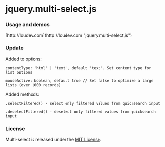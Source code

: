 # jquery.multi-select.js

### Usage and demos
[http://loudev.com](http://loudev.com "jquery.multi-select.js")

### Update
Added to options:
	
	contentType: 'html' | 'text', default 'text'. Set content type for list options 

	mouseActive: boolean, default true // Set false to optimize a large lists (over 1000 records)

Added methods:

	.selectFiltered() - select only filtered values from quicksearch input

	.deselectFiltered() - deselect only filtered values from quicksearch input

### License
Multi-select is released under the [MIT License](http://opensource.org/licenses/MIT "MIT License").
